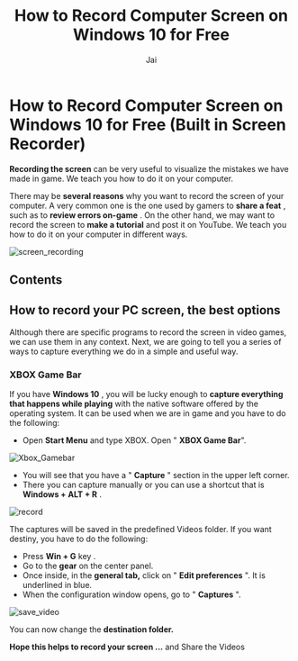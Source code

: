 ﻿---
layout: post
title:  "How to Record Computer Screen on Windows 10 for Free"
author: Jai
categories: [Technology]
image: https://i.imgur.com/gdq802J.png
tags: [featured]
---



#  How to Record Computer Screen on Windows 10 for Free (Built in Screen Recorder)

**Recording the screen** can be very useful to visualize the mistakes we have made in game. We teach you how to do it on your computer.

There may be **several reasons** why you want to record the screen of your computer. A very common one is the one used by gamers to **share a feat** , such as to **review errors on-game** . On the other hand, we may want to record the screen to **make a tutorial** and post it on YouTube. We teach you how to do it on your computer in different ways.

  ![screen_recording](https://i.imgur.com/J46JpWf.jpg)
  
## Contents

## How to record your PC screen, the best options

Although there are specific programs to record the screen in video games, we can use them in any context. Next, we are going to tell you a series of ways to capture everything we do in a simple and useful way.

### XBOX Game Bar

If you have **Windows 10** , you will be lucky enough to **capture everything that happens while playing** with the native software offered by the operating system. It can be used when we are in game and you have to do the following:

-   Open **Start Menu** and type XBOX. Open " **XBOX Game Bar**".
  
![Xbox_Gamebar](https://i.imgur.com/HEMIvvz.png)

-   You will see that you have a " **Capture** " section in the upper left corner. 
- There you can capture manually or you can use a shortcut that is **Windows + ALT + R** .

![record](https://i.imgur.com/gdq802J.png)

The captures will be saved in the predefined Videos folder. If you want destiny, you have to do the following:

-   Press **Win + G** key .
-   Go to the **gear** on the center panel.
-   Once inside, in the **general tab,** click on " **Edit preferences** ". It is underlined in blue.
-   When the configuration window opens, go to " **Captures** ".

![save_video](https://i.imgur.com/ve0j5ZY.png)

You can now change the **destination folder.**  

**Hope this helps to record your screen ...** and Share the Videos
  


  

